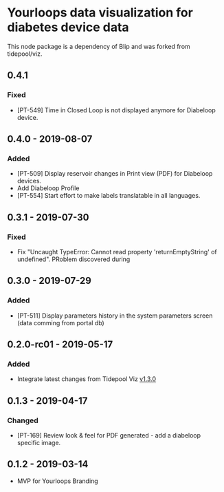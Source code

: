 # Yourloops data visualization for diabetes device data 
This node package is a dependency of Blip and was forked from tidepool/viz.

## 0.4.1
### Fixed
- [PT-549] Time in Closed Loop is not displayed anymore for Diabeloop device.

## 0.4.0 - 2019-08-07
### Added
- [PT-509] Display reservoir changes in Print view (PDF) for Diabeloop devices.
- Add Diabeloop Profile
- [PT-554] Start effort to make labels translatable in all languages.

## 0.3.1 - 2019-07-30
### Fixed
- Fix "Uncaught TypeError: Cannot read property 'returnEmptyString' of undefined". PRoblem discovered during

## 0.3.0 - 2019-07-29
### Added
- [PT-511] Display parameters history in the system parameters screen (data comming from portal db)

## 0.2.0-rc01 - 2019-05-17
### Added
- Integrate latest changes from Tidepool Viz [v1.3.0](https://github.com/tidepool-org/viz/releases/tag/v1.3.0) 

## 0.1.3 - 2019-04-17
### Changed
- [PT-169] Review look & feel for PDF generated - add a diabeloop specific image.

## 0.1.2 - 2019-03-14
- MVP for Yourloops Branding